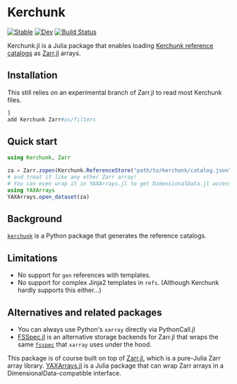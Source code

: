 # Kerchunk

[![Stable](https://img.shields.io/badge/docs-stable-blue.svg)](https://JuliaIO.github.io/Kerchunk.jl/stable/)
[![Dev](https://img.shields.io/badge/docs-dev-blue.svg)](https://JuliaIO.github.io/Kerchunk.jl/dev/)
[![Build Status](https://github.com/JuliaIO/Kerchunk.jl/actions/workflows/CI.yml/badge.svg?branch=main)](https://github.com/JuliaIO/Kerchunk.jl/actions/workflows/CI.yml?query=branch%3Amain)

Kerchunk.jl is a Julia package that enables loading [Kerchunk reference catalogs](https://fsspec.github.io/kerchunk/) as [Zarr.jl](https://github.com/JuliaIO/Zarr.jl) arrays.

## Installation

This still relies on an experimental branch of Zarr.jl to read most Kerchunk files.

```julia
] 
add Kerchunk Zarr#as/filters
```

## Quick start

```julia
using Kerchunk, Zarr

za = Zarr.zopen(Kerchunk.ReferenceStore("path/to/kerchunk/catalog.json"))
# and treat it like any other Zarr array!
# You can even wrap it in YAXArrays.jl to get DimensionalData.jl accessors:
using YAXArrays
YAXArrays.open_dataset(za)
```

## Background

[`kerchunk`](https://fsspec.github.io/kerchunk/) is a Python package that generates the reference catalogs.

## Limitations
- No support for `gen` references with templates.
- No support for complex Jinja2 templates in `refs`.  (Although Kerchunk hardly supports this either...)

## Alternatives and related packages

- You can always use Python's `xarray` directly via PythonCall.jl
- [FSSpec.jl](https://github.com/asinghvi17/FSSpec.jl) is an alternative storage backends for Zarr.jl that wraps the same [`fsspec`](https://github.com/fsspec/filesystem_spec) that `xarray` uses under the hood.

This package is of course built on top of [Zarr.jl](https://github.com/JuliaIO/Zarr.jl), which is a pure-Julia Zarr array library.
[YAXArrays.jl](https://github.com/JuliaDataCubes/YAXArrays.jl) is a Julia package that can wrap Zarr arrays in a DimensionalData-compatible interface.
